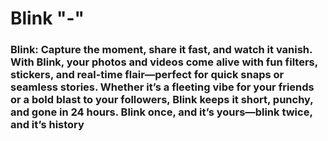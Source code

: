 # Blink "-"


### Blink: Capture the moment, share it fast, and watch it vanish. With Blink, your photos and videos come alive with fun filters, stickers, and real-time flair—perfect for quick snaps or seamless stories. Whether it’s a fleeting vibe for your friends or a bold blast to your followers, Blink keeps it short, punchy, and gone in 24 hours. Blink once, and it’s yours—blink twice, and it’s history
